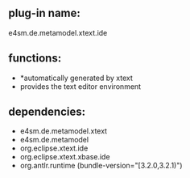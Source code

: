 ## plug-in name: 
 e4sm.de.metamodel.xtext.ide 

## functions:
- *automatically generated by xtext
- provides the text editor environment


## dependencies:
- e4sm.de.metamodel.xtext
- e4sm.de.metamodel
- org.eclipse.xtext.ide
- org.eclipse.xtext.xbase.ide
- org.antlr.runtime (bundle-version="[3.2.0,3.2.1)")
